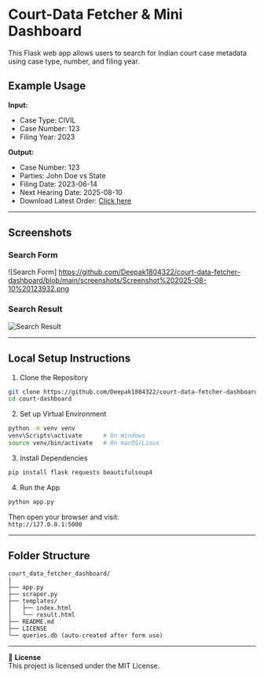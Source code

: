 # Court-Data Fetcher & Mini Dashboard

This Flask web app allows users to search for Indian court case metadata using case type, number, and filing year.

## Example Usage

**Input:**
- Case Type: CIVIL
- Case Number: 123
- Filing Year: 2023

**Output:**
- Case Number: 123  
- Parties: John Doe vs State  
- Filing Date: 2023-06-14  
- Next Hearing Date: 2025-08-10  
- Download Latest Order: [Click here](https://delhihighcourt.nic.in/sample-judgment.pdf)

---

## Screenshots

### Search Form
![Search Form] https://github.com/Deepak1804322/court-data-fetcher-dashboard/blob/main/screenshots/Screenshot%202025-08-10%20123932.png



### Search Result
![Search Result](screenshots/search_result.png)

---

## Local Setup Instructions

1. Clone the Repository
```bash
git clone https://github.com/Deepak1804322/court-data-fetcher-dashboard
cd court-dashboard
```

2. Set up Virtual Environment
```bash
python -m venv venv
venv\Scripts\activate      # On Windows
source venv/bin/activate   # On macOS/Linux
```

3. Install Dependencies
```bash
pip install flask requests beautifulsoup4
```

4. Run the App
```bash
python app.py
```

Then open your browser and visit:  
`http://127.0.0.1:5000`

---

## Folder Structure
```
court_data_fetcher_dashboard/
│
├── app.py
├── scraper.py
├── templates/
│   ├── index.html
│   └── result.html
├── README.md
├── LICENSE
└── queries.db (auto-created after form use)
```

---

📄 **License**  
This project is licensed under the MIT License.

